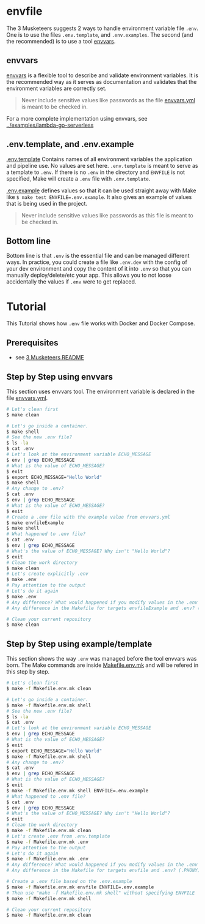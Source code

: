 # envfile

The 3 Musketeers suggests 2 ways to handle environment variable file `.env`. One is to use the files `.env.template`, and `.env.examples`. The second (and the recommended) is to use a tool [envvars](https://github.com/flemay/envvars).

## envvars

[envvars](https://github.com/flemay/envvars) is a flexible tool to describe and validate environment variables. It is the recommended way as it serves as documentation and validates that the environment variables are correctly set.

> Never include sensitive values like passwords as the file [envvars.yml](envvars.yml) is meant to be checked in.

For a more complete implementation using envvars, see [../examples/lambda-go-serverless](../examples/lambda-go-serverless/README.md)

## .env.template, and .env.example

[.env.template](.env.template) Contains names of all environment variables the application and pipeline use. No values are set here. `.env.template` is meant to serve as a template to `.env`. If there is no `.env` in the directory and `ENVFILE` is not specified, Make will create a `.env` file with `.env.template`.

[.env.example](.env.example) defines values so that it can be used straight away with Make like `$ make test ENVFILE=.env.example`. It also gives an example of values that is being used in the project.

> Never include sensitive values like passwords as this file is meant to be checked in.

## Bottom line

Bottom line is that `.env` is the essential file and can be managed different ways. In practice, you could create a file like `.env.dev` with the config of your dev environment and copy the content of it into `.env` so that you can manually deploy/delete/etc your app. This allows you to not loose accidentally the values if `.env` were to get replaced.

# Tutorial

This Tutorial shows how `.env` file works with Docker and Docker Compose.

## Prerequisites

- see [3 Musketeers README](../README.md)

## Step by Step using envvars

This section uses envvars tool. The environment variable is declared in the file [envvars.yml](envvars.yml).

```bash
# Let's clean first
$ make clean

# Let's go inside a container.
$ make shell
# See the new .env file?
$ ls -la
$ cat .env
# Let's look at the environment variable ECHO_MESSAGE
$ env | grep ECHO_MESSAGE
# What is the value of ECHO_MESSAGE?
$ exit
$ export ECHO_MESSAGE="Hello World"
$ make shell
# Any change to .env?
$ cat .env
$ env | grep ECHO_MESSAGE
# What is the value of ECHO_MESSAGE?
$ exit
# Create a .env file with the example value from envvars.yml
$ make envfileExample
$ make shell
# What happened to .env file?
$ cat .env
$ env | grep ECHO_MESSAGE
# What's the value of ECHO_MESSAGE? Why isn't "Hello World"?
$ exit
# Clean the work directory
$ make clean
# Let's create explicitly .env
$ make .env
# Pay attention to the output
# Let's do it again
$ make .env
# Any difference? What would happened if you modify values in the .env and rerun the command?
# Any difference in the Makefile for targets envfileExample and .env? (.PHONY)

# Clean your current repository
$ make clean
```

## Step by Step using example/template

This section shows the way `.env` was managed before the tool envvars was born. The Make commands are inside [Makefile.env.mk](Makefile.env.mk) and will be refered in this step by step.

```bash
# Let's clean first
$ make -f Makefile.env.mk clean

# Let's go inside a container.
$ make -f Makefile.env.mk shell
# See the new .env file?
$ ls -la
$ cat .env
# Let's look at the environment variable ECHO_MESSAGE
$ env | grep ECHO_MESSAGE
# What is the value of ECHO_MESSAGE?
$ exit
$ export ECHO_MESSAGE="Hello World"
$ make -f Makefile.env.mk shell
# Any change to .env?
$ cat .env
$ env | grep ECHO_MESSAGE
# What is the value of ECHO_MESSAGE?
$ exit
$ make -f Makefile.env.mk shell ENVFILE=.env.example
# What happened to .env file?
$ cat .env
$ env | grep ECHO_MESSAGE
# What's the value of ECHO_MESSAGE? Why isn't "Hello World"?
$ exit
# Clean the work directory
$ make -f Makefile.env.mk clean
# Let's create .env from .env.template
$ make -f Makefile.env.mk .env
# Pay attention to the output
# Let's do it again
$ make -f Makefile.env.mk .env
# Any difference? What would happened if you modify values in the .env and rerun the command?
# Any difference in the Makefile for targets envfile and .env? (.PHONY)

# Create a .env file based on the .env.example
$ make -f Makefile.env.mk envfile ENVFILE=.env.example
# Then use "make -f Makefile.env.mk shell" without specifying ENVFILE
$ make -f Makefile.env.mk shell

# Clean your current repository
$ make -f Makefile.env.mk clean
